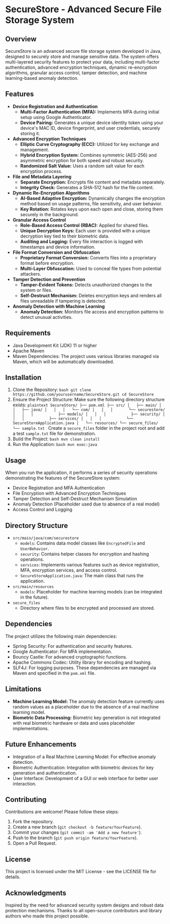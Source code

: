 # SecureStore - Advanced Secure File Storage System

## Overview
SecureStore is an advanced secure file storage system developed in Java, designed to securely store and manage sensitive data. The system offers multi-layered security features to protect your data, including multi-factor authentication, advanced encryption techniques, dynamic re-encryption algorithms, granular access control, tamper detection, and machine learning-based anomaly detection.

## Features
- **Device Registration and Authentication**
    - **Multi-Factor Authentication (MFA):** Implements MFA during initial setup using Google Authenticator.
    - **Device Pairing:** Generates a unique device identity token using your device's MAC ID, device fingerprint, and user credentials, securely storing it.
- **Advanced Encryption Techniques**
    - **Elliptic Curve Cryptography (ECC):** Utilized for key exchange and management.
    - **Hybrid Encryption System:** Combines symmetric (AES-256) and asymmetric encryption for both speed and robust security.
    - **Randomized Salt Value:** Uses a random salt value for each encryption process.
- **File and Metadata Layering**
    - **Separate Encryption:** Encrypts file content and metadata separately.
    - **Integrity Check:** Generates a SHA-512 hash for the file content.
- **Dynamic Re-Encryption Algorithms**
    - **AI-Based Adaptive Encryption:** Dynamically changes the encryption method based on usage patterns, file sensitivity, and user behavior.
    - **Key Rotation:** Rotates keys upon each open and close, storing them securely in the background.
- **Granular Access Control**
    - **Role-Based Access Control (RBAC):** Applied for shared files.
    - **Unique Decryption Keys:** Each user is provided with a unique decryption key tied to their biometric data.
    - **Auditing and Logging:** Every file interaction is logged with timestamps and device information.
- **File Format Conversion and Obfuscation**
    - **Proprietary Format Conversion:** Converts files into a proprietary format before encryption.
    - **Multi-Layer Obfuscation:** Used to conceal file types from potential attackers.
- **Tamper Detection and Prevention**
    - **Tamper-Evident Tokens:** Detects unauthorized changes to the system or files.
    - **Self-Destruct Mechanism:** Deletes encryption keys and renders all files unreadable if tampering is detected.
- **Anomaly Detection with Machine Learning**
    - **Anomaly Detection:** Monitors file access and encryption patterns to detect unusual activities.

## Requirements
- Java Development Kit (JDK) 11 or higher
- Apache Maven
- Maven Dependencies: The project uses various libraries managed via Maven, which will be automatically downloaded.

## Installation
1. Clone the Repository:
        ```bash
        git clone https://github.com/yourusername/SecureStore.git
        cd SecureStore
        ```
2. Ensure the Project Structure:
        Make sure the following directory structure exists:
        ```plaintext
        SecureStore/
        ├── pom.xml
        ├── src/
        │   ├── main/
        │   │   ├── java/
        │   │   │   └── com/
        │   │   │       └── securestore/
        │   │   │           ├── models/
        │   │   │           ├── security/
        │   │   │           ├── services/
        │   │   │           └── SecureStoreApplication.java
        │   └── resources/
        └── secure_files/
                └── sample.txt
        ```
        Create a `secure_files` folder in the project root and add a test `sample.txt` file for demonstration.
3. Build the Project:
        ```bash
        mvn clean install
        ```
4. Run the Application:
        ```bash
        mvn exec:java
        ```

## Usage
When you run the application, it performs a series of security operations demonstrating the features of the SecureStore system:
- Device Registration and MFA Authentication
- File Encryption with Advanced Encryption Techniques
- Tamper Detection and Self-Destruct Mechanism Simulation
- Anomaly Detection (Placeholder used due to absence of a real model)
- Access Control and Logging

## Directory Structure
- `src/main/java/com/securestore`
    - `models`: Contains data model classes like `EncryptedFile` and `UserBehavior`.
    - `security`: Contains helper classes for encryption and hashing operations.
    - `services`: Implements various features such as device registration, MFA, encryption services, and access control.
    - `SecureStoreApplication.java`: The main class that runs the application.
- `src/main/resources`
    - `models`: Placeholder for machine learning models (can be integrated in the future).
- `secure_files`
    - Directory where files to be encrypted and processed are stored.

## Dependencies
The project utilizes the following main dependencies:
- Spring Security: For authentication and security features.
- Google Authenticator: For MFA implementation.
- Bouncy Castle: For advanced cryptographic functions.
- Apache Commons Codec: Utility library for encoding and hashing.
- SLF4J: For logging purposes.
These dependencies are managed via Maven and specified in the `pom.xml` file.

## Limitations
- **Machine Learning Model:** The anomaly detection feature currently uses random values as a placeholder due to the absence of a real machine learning model.
- **Biometric Data Processing:** Biometric key generation is not integrated with real biometric hardware or data and uses placeholder implementations.

## Future Enhancements
- Integration of a Real Machine Learning Model: For effective anomaly detection.
- Biometric Authentication: Integration with biometric devices for key generation and authentication.
- User Interface: Development of a GUI or web interface for better user interaction.

## Contributing
Contributions are welcome! Please follow these steps:
1. Fork the repository.
2. Create a new branch (`git checkout -b feature/YourFeature`).
3. Commit your changes (`git commit -am 'Add a new feature'`).
4. Push to the branch (`git push origin feature/YourFeature`).
5. Open a Pull Request.

## License
This project is licensed under the MIT License - see the LICENSE file for details.

## Acknowledgments
Inspired by the need for advanced security system designs and robust data protection mechanisms. Thanks to all open-source contributors and library authors who made this project possible.
